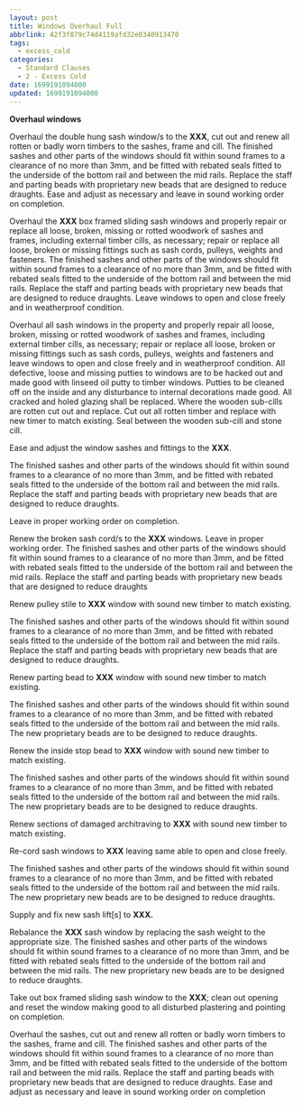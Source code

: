 ```yaml
---
layout: post
title: Windows Overhaul Full
abbrlink: 42f3f879c74d4119afd32e0340913470
tags:
  - excess_cold
categories:
  - Standard Clauses
  - 2 - Excess Cold
date: 1699191094000
updated: 1699191094000
---
```


**Overhaul windows**

Overhaul the double hung sash window/s to the **XXX**, cut out and renew all rotten or badly worn timbers to the sashes, frame and cill. The finished sashes and other parts of the windows should fit within sound frames to a clearance of no more than 3mm, and be fitted with rebated seals fitted to the underside of the bottom rail and between the mid rails. Replace the staff and parting beads with proprietary new beads that are designed to reduce draughts. Ease and adjust as necessary and leave in sound working order on completion.

Overhaul the **XXX** box framed sliding sash windows and properly repair or replace all loose, broken, missing or rotted woodwork of sashes and frames, including external timber cills, as necessary; repair or replace all loose, broken or missing fittings such as sash cords, pulleys, weights and fasteners. The finished sashes and other parts of the windows should fit within sound frames to a clearance of no more than 3mm, and be fitted with rebated seals fitted to the underside of the bottom rail and between the mid rails. Replace the staff and parting beads with proprietary new beads that are designed to reduce draughts. Leave windows to open and close freely and in weatherproof condition.

Overhaul all sash windows in the property and properly repair all loose, broken, missing or rotted woodwork of sashes and frames, including external timber cills, as necessary; repair or replace all loose, broken or missing fittings such as sash cords, pulleys, weights and fasteners and leave windows to open and close freely and in weatherproof condition. All defective, loose and missing putties to windows are to be hacked out and made good with linseed oil putty to timber windows. Putties to be cleaned off on the inside and any disturbance to internal decorations made good. All cracked and holed glazing shall be replaced. Where the wooden sub-cills are rotten cut out and replace. Cut out all rotten timber and replace with new timer to match existing. Seal between the wooden sub-cill and stone cill.

Ease and adjust the window sashes and fittings to the **XXX**.

The finished sashes and other parts of the windows should fit within sound frames to a clearance of no more than 3mm, and be fitted with rebated seals fitted to the underside of the bottom rail and between the mid rails. Replace the staff and parting beads with proprietary new beads that are designed to reduce draughts.

Leave in proper working order on completion.

Renew the broken sash cord/s to the **XXX** windows. Leave in proper working order. The finished sashes and other parts of the windows should fit within sound frames to a clearance of no more than 3mm, and be fitted with rebated seals fitted to the underside of the bottom rail and between the mid rails. Replace the staff and parting beads with proprietary new beads that are designed to reduce draughts

Renew pulley stile to **XXX** window with sound new timber to match existing.

The finished sashes and other parts of the windows should fit within sound frames to a clearance of no more than 3mm, and be fitted with rebated seals fitted to the underside of the bottom rail and between the mid rails. Replace the staff and parting beads with proprietary new beads that are designed to reduce draughts.

Renew parting bead to **XXX** window with sound new timber to match existing.

The finished sashes and other parts of the windows should fit within sound frames to a clearance of no more than 3mm, and be fitted with rebated seals fitted to the underside of the bottom rail and between the mid rails. The new proprietary beads are to be designed to reduce draughts.

Renew the inside stop bead to **XXX** window with sound new timber to match existing.

The finished sashes and other parts of the windows should fit within sound frames to a clearance of no more than 3mm, and be fitted with rebated seals fitted to the underside of the bottom rail and between the mid rails. The new proprietary beads are to be designed to reduce draughts.

Renew sections of damaged architraving to **XXX** with sound new timber to match existing.

Re-cord sash windows to **XXX** leaving same able to open and close freely.

The finished sashes and other parts of the windows should fit within sound frames to a clearance of no more than 3mm, and be fitted with rebated seals fitted to the underside of the bottom rail and between the mid rails. The new proprietary new beads are to be designed to reduce draughts.

Supply and fix new sash lift\[s] to **XXX.**

Rebalance the **XXX** sash window by replacing the sash weight to the appropriate size. The finished sashes and other parts of the windows should fit within sound frames to a clearance of no more than 3mm, and be fitted with rebated seals fitted to the underside of the bottom rail and between the mid rails. The new proprietary new beads are to be designed to reduce draughts.

Take out box framed sliding sash window to the **XXX**; clean out opening and reset the window making good to all disturbed plastering and pointing on completion.

Overhaul the sashes, cut out and renew all rotten or badly worn timbers to the sashes, frame and cill. The finished sashes and other parts of the windows should fit within sound frames to a clearance of no more than 3mm, and be fitted with rebated seals fitted to the underside of the bottom rail and between the mid rails. Replace the staff and parting beads with proprietary new beads that are designed to reduce draughts. Ease and adjust as necessary and leave in sound working order on completion
